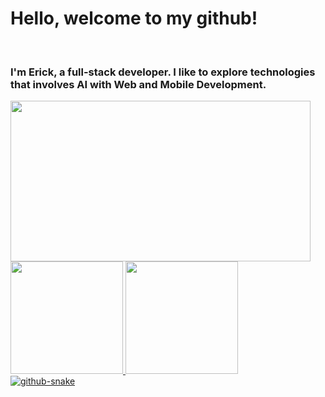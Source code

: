 <div align="start">
    <h1>Hello, welcome to my github!</h1>
    <br/>
    <h3>I'm Erick, a full-stack developer. I like to explore technologies that involves AI with Web and Mobile Development.</h3>
  <img style={{align: "center"}} src="https://media.giphy.com/media/MC6eSuC3yypCU/giphy.gif"  width="480" height="257" frameBorder="0" class="giphy-embed" allowFullScreen/>
  
  <div>
    <a href="https://github.com/seu-usuário-aqui">
    <img loading="lazy" height="180em" src="https://github-readme-stats.vercel.app/api/top-langs/?username=Erick-Alen&layout=compact&langs_count=7&theme=dracula"/>
    <img loading="lazy" height="180em" src="https://github-readme-stats.vercel.app/api?username=Erick-Alen&show_icons=true&theme=dracula&include_all_commits=true&count_private=true"/>
  </div>
  <picture>
    <source media="(prefers-color-scheme: dark)" srcset="github-snake-dark.svg" />
    <source media="(prefers-color-scheme: light)" srcset="github-snake.svg" />
    <img alt="github-snake" src="github-snake.svg" />
  </picture>
<div>
